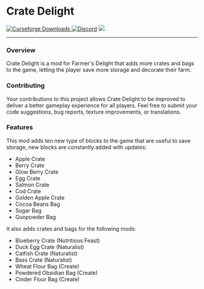# Crate Delight

<a href="https://www.curseforge.com/minecraft/mc-mods/crate-delight-forge">
  <img src="https://cf.way2muchnoise.eu/full_958291_downloads.svg" alt="Curseforge Downloads">
</a>
<a href="https://discord.gg/e2BQx4bbsU"><img alt="Discord" src="https://img.shields.io/discord/1194733791818821663?color=brightgreen&label=Discord"></a>

<img src="https://cdn.modrinth.com/data/9rlXSyLg/images/c741ee61d02d1d45dd85222e826e3e6dd787e837.png">
<hr>

### Overview

Crate Delight is a mod for Farmer's Delight that adds more crates and bags to the game, letting the player save more storage and decorate their farm.

### Contributing

Your contributions to this project allows Crate Delight to be improved to deliver a better gameplay experience for all players. Feel free to submit your code suggestions, bug reports, texture improvements, or translations.

### Features

This mod adds ten new type of blocks to the game that are useful to save storage, new blocks are constantly added with updates:

- Apple Crate
- Berry Crate
- Glow Berry Crate
- Egg Crate
- Salmon Crate
- Cod Crate
- Golden Apple Crate
- Cocoa Beans Bag
- Sugar Bag
- Gunpowder Bag

It also adds crates and bags for the following mods:

- Blueberry Crate (Nutritious Feast)
- Duck Egg Crate (Naturalist)
- Catfish Crate (Naturalist)
- Bass Crate (Naturalist)
- Wheat Flour Bag (Create)
- Powdered Obsidian Bag (Create)
- Cinder Flour Bag (Create)
